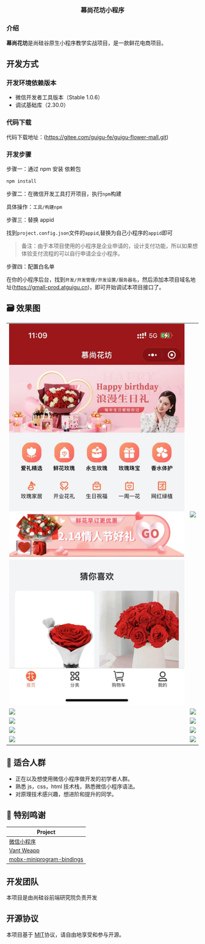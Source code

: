 ## <h3 align="center">幕尚花坊小程序</h3>

### 介绍

**幕尚花坊**是尚硅谷原生小程序教学实战项目，是一款鲜花电商项目。

## 开发方式

### 开发环境依赖版本

- 微信开发者工具版本（Stable 1.0.6）
- 调试基础库（2.30.0）

### 代码下载

代码下载地址：(https://gitee.com/guigu-fe/guigu-flower-mall.git)

### 开发步骤

步骤一：通过 npm 安装 依赖包

```bash
npm install
```

步骤二：在微信开发工具打开项目，执行`npm`构建

具体操作：`工具/构建npm`

步骤三：替换 appid

找到`project.config.json`文件的`appid`,替换为自己小程序的`appid`即可

> 备注：由于本项目使用的小程序是企业申请的，设计支付功能，所以如果想体验支付流程的可以自行申请企业小程序。

步骤四：配置白名单

在你的小程序后台，找到`开发/开发管理/开发设置/服务器名`，然后添加本项目域名地址(https://gmall-prod.atguigu.cn)，即可开始调试本项目接口了。

## 🗃️ 效果图

<table>
  <tr>
    <td><img src="./docs/images/home.pic.jpg"></td>
    <td><img src="https://files.mdnice.com/user/15628/f88e421c-0f9d-4683-8156-fc08d38d1270.png"></td>
  </tr>
  <tr>
    <td><img src="https://files.mdnice.com/user/15628/cef3ac3c-5977-42f5-9212-91a98b85795a.jpg"></td>
    <td><img src="https://files.mdnice.com/user/15628/5c2a0300-9df4-4611-8586-df5bc635641c.jpg"></td>
  </tr>
  <tr>
    <td><img src="https://files.mdnice.com/user/15628/6983af3d-224f-41a5-b702-4f538f9b2540.jpg"></td>
    <td><img src="https://files.mdnice.com/user/15628/9a44d164-2764-47d0-be83-8e349cf8d65b.jpg"></td>
  </tr>
  <tr>
    <td><img src="https://files.mdnice.com/user/15628/dd9aae6d-bbf2-4693-9080-c44d781775a1.jpg"></td>
    <td><img src="https://files.mdnice.com/user/15628/8ceaba76-9c58-4dd1-9be1-568fdaefd6d2.jpg"></td>
  </tr>
  <tr>
    <td><img src="https://files.mdnice.com/user/15628/7d4136ff-9870-4d3e-ab64-0f83f775e1a8.jpg"></td>
    <td><img src="https://files.mdnice.com/user/15628/9efc53af-1d60-4e04-987c-054e9cb9a369.jpg"></td>
  </tr>
</table>

## 💚 适合人群

- 正在以及想使用微信小程序做开发的初学者人群。
- 熟悉 js，css，html 技术栈，熟悉微信小程序语法。
- 对原理技术感兴趣，想进阶和提升的同学。

## 🎨 特别鸣谢

| Project                                                                              |
| ------------------------------------------------------------------------------------ |
| [微信小程序](https://developers.weixin.qq.com/doc/)                                  |
| [Vant Weapp](https://vant-contrib.gitee.io/vant-weapp/#/home)                        |
| [mobx-miniprogram-bindings](https://www.npmjs.com/package/mobx-miniprogram-bindings) |

## 开发团队

本项目是由尚硅谷前端研究院负责开发

## 开源协议

本项目基于 [MIT](https://zh.wikipedia.org/wiki/MIT%E8%A8%B1%E5%8F%AF%E8%AD%89)协议，请自由地享受和参与开源。
